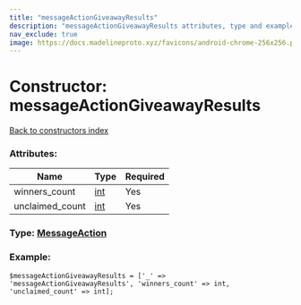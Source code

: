 ```yaml
---
title: "messageActionGiveawayResults"
description: "messageActionGiveawayResults attributes, type and example"
nav_exclude: true
image: https://docs.madelineproto.xyz/favicons/android-chrome-256x256.png
---
```

# Constructor: messageActionGiveawayResults  
[Back to constructors index](/API_docs/constructors/index.html)



### Attributes:

| Name     |    Type       | Required |
|----------|---------------|----------|
|winners\_count|[int](/API_docs/types/int.html) | Yes|
|unclaimed\_count|[int](/API_docs/types/int.html) | Yes|



### Type: [MessageAction](/API_docs/types/MessageAction.html)


### Example:

```
$messageActionGiveawayResults = ['_' => 'messageActionGiveawayResults', 'winners_count' => int, 'unclaimed_count' => int];
```  

